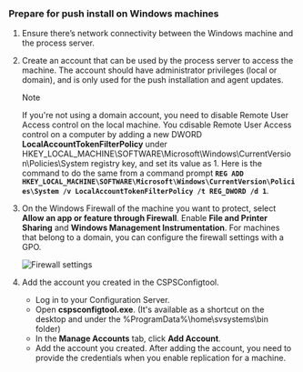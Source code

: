 ### <a name="prepare-for-push-install-on-windows-machines"></a>Prepare for push install on Windows machines

1. Ensure there’s network connectivity between the Windows machine and the process server.
2. Create an account that can be used by the process server to access the machine. The account should have administrator privileges (local or domain), and is only used for the push installation and agent updates.

   > [!NOTE]
   > If you're not using a domain account, you need to disable Remote User Access control on the local machine. You cdisable Remote User Access control on a computer by adding a new DWORD **LocalAccountTokenFilterPolicy** under HKEY_LOCAL_MACHINE\SOFTWARE\Microsoft\Windows\CurrentVersion\Policies\System registry key, and set its value as 1. Here is the command to do the same from a command prompt **`REG ADD HKEY_LOCAL_MACHINE\SOFTWARE\Microsoft\Windows\CurrentVersion\Policies\System /v LocalAccountTokenFilterPolicy /t REG_DWORD /d 1`**.
   >
   >
2. On the Windows Firewall of the machine you want to protect, select **Allow an app or feature through Firewall**. Enable **File and Printer Sharing** and **Windows Management Instrumentation**. For machines that belong to a domain, you can configure the firewall settings with a GPO.

   ![Firewall settings](./media/site-recovery-prepare-push-install-mob-svc-win/mobility1.png)

3. Add the account you created in the CSPSConfigtool.
    - Log in to your Configuration Server.
    - Open **cspsconfigtool.exe**. (It's available as a shortcut on the desktop and under the %ProgramData%\home\svsystems\bin folder)
    - In the **Manage Accounts** tab, click **Add Account**.
    - Add the account you created. After adding the account, you need to provide the credentials when you enable replication for a machine.
